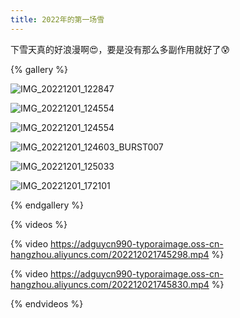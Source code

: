 ```yaml
---
title: 2022年的第一场雪
---
```


下雪天真的好浪漫啊:heart_eyes:，要是没有那么多副作用就好了:cold_sweat:

{% gallery %}

![IMG_20221201_122847](https://adguycn990-typoraimage.oss-cn-hangzhou.aliyuncs.com/202212021743736.webp)

![IMG_20221201_124554](https://adguycn990-typoraimage.oss-cn-hangzhou.aliyuncs.com/202212021743632.webp)

![IMG_20221201_124554](https://adguycn990-typoraimage.oss-cn-hangzhou.aliyuncs.com/202212021744150.webp)

![IMG_20221201_124603_BURST007](https://adguycn990-typoraimage.oss-cn-hangzhou.aliyuncs.com/202212021744653.webp)

![IMG_20221201_125033](https://adguycn990-typoraimage.oss-cn-hangzhou.aliyuncs.com/202212021744445.webp)

![IMG_20221201_172101](https://adguycn990-typoraimage.oss-cn-hangzhou.aliyuncs.com/202212021744261.webp)



{% endgallery %}

{% videos %}

{% video  https://adguycn990-typoraimage.oss-cn-hangzhou.aliyuncs.com/202212021745298.mp4 %}

{% video https://adguycn990-typoraimage.oss-cn-hangzhou.aliyuncs.com/202212021745830.mp4 %}

{% endvideos %}

